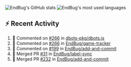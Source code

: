 ![EndBug's GitHub stats](https://github-readme-stats.vercel.app/api?username=endbug&show_icons=true&theme=dark)
![EndBug's most used languages](https://github-readme-stats.vercel.app/api/top-langs/?username=endbug&layout=compact&theme=dark)

## ⚡ Recent Activity

<!--START_SECTION:activity-->
1. 💬 Commented on [#266](https://github.com//dbots-pkg/dbots.js/issues/266) in [dbots-pkg/dbots.js](https://github.com//dbots-pkg/dbots.js)
2. 💬 Commented on [#266](https://github.com//EndBug/game-tracker/issues/266) in [EndBug/game-tracker](https://github.com//EndBug/game-tracker)
3. 💬 Commented on [#199](https://github.com//EndBug/add-and-commit/issues/199) in [EndBug/add-and-commit](https://github.com//EndBug/add-and-commit)
4. 🎉 Merged PR [#31](https://github.com//EndBug/label-sync/pull/31) in [EndBug/label-sync](https://github.com//EndBug/label-sync)
5. 🎉 Merged PR [#232](https://github.com//EndBug/add-and-commit/pull/232) in [EndBug/add-and-commit](https://github.com//EndBug/add-and-commit)
<!--END_SECTION:activity-->
